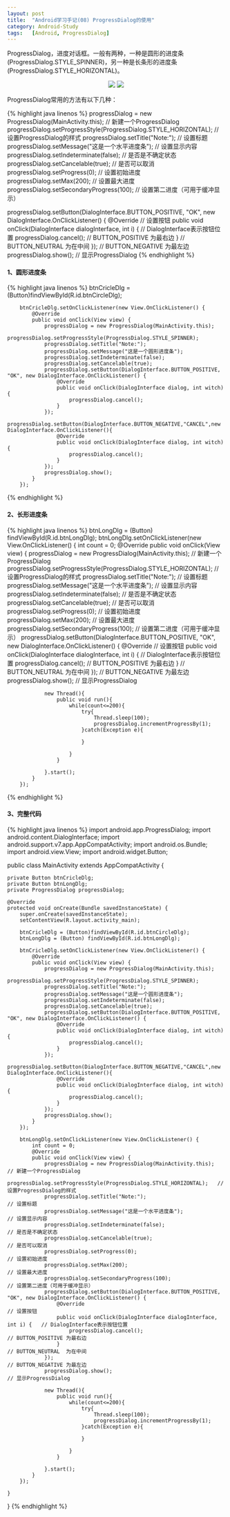 ```yaml
---
layout: post
title:  "Android学习手记(08) ProgressDialog的使用"
category: Android-Study
tags:   [Android, ProgressDialog]
---
```


ProgressDialog，进度对话框。一般有两种，一种是圆形的进度条(ProgressDialog.STYLE_SPINNER)，另一种是长条形的进度条(ProgressDialog.STYLE_HORIZONTAL)。

<div style="text-align: center">
<img src="{{ site.url }}/images/posts/201604/2016042406.png"/> 
<img src="{{ site.url }}/images/posts/201604/2016042407.png"/>
</div>
 
ProgressDialog常用的方法有以下几种：

{% highlight java linenos %}
progressDialog = new ProgressDialog(MainActivity.this);             // 新建一个ProgressDialog
progressDialog.setProgressStyle(ProgressDialog.STYLE_HORIZONTAL);   // 设置ProgressDialog的样式
progressDialog.setTitle("Note:");                                   // 设置标题
progressDialog.setMessage("这是一个水平进度条");                     // 设置显示内容
progressDialog.setIndeterminate(false);                             // 是否是不确定状态
progressDialog.setCancelable(true);                                 // 是否可以取消
progressDialog.setProgress(0);                                      // 设置初始进度
progressDialog.setMax(200);                                         // 设置最大进度
progressDialog.setSecondaryProgress(100);                           // 设置第二进度（可用于缓冲显示）

progressDialog.setButton(DialogInterface.BUTTON_POSITIVE, "OK", new DialogInterface.OnClickListener() {
     @Override                                                      // 设置按钮
     public void onClick(DialogInterface dialogInterface, int i) {  // DialogInterface表示按钮位置
         progressDialog.cancel();                                   // BUTTON_POSITIVE 为最右边
     }                                                              // BUTTON_NEUTRAL  为在中间
});                                                                 // BUTTON_NEGATIVE 为最左边
progressDialog.show();                                              // 显示ProgressDialog
{% endhighlight %}

#### **1、圆形进度条**

{% highlight java linenos %}
        btnCricleDlg = (Button)findViewById(R.id.btnCircleDlg);

        btnCricleDlg.setOnClickListener(new View.OnClickListener() {
            @Override
            public void onClick(View view) {
                progressDialog = new ProgressDialog(MainActivity.this);
                progressDialog.setProgressStyle(ProgressDialog.STYLE_SPINNER);
                progressDialog.setTitle("Note:");
                progressDialog.setMessage("这是一个圆形进度条");
                progressDialog.setIndeterminate(false);
                progressDialog.setCancelable(true);
                progressDialog.setButton(DialogInterface.BUTTON_POSITIVE, "OK", new DialogInterface.OnClickListener() {
                    @Override
                    public void onClick(DialogInterface dialog, int witch) {
                        progressDialog.cancel();
                    }
                });
                progressDialog.setButton(DialogInterface.BUTTON_NEGATIVE,"CANCEL",new DialogInterface.OnClickListener(){
                    @Override
                    public void onClick(DialogInterface dialog, int witch){
                        progressDialog.cancel();
                    }
                });
                progressDialog.show();
            }
        });
{% endhighlight %}

#### **2、长形进度条**

{% highlight java linenos %}
        btnLongDlg = (Button) findViewById(R.id.btnLongDlg);
        btnLongDlg.setOnClickListener(new View.OnClickListener() {
            int count = 0;
            @Override
            public void onClick(View view) {
                progressDialog = new ProgressDialog(MainActivity.this);             // 新建一个ProgressDialog
                progressDialog.setProgressStyle(ProgressDialog.STYLE_HORIZONTAL);   // 设置ProgressDialog的样式
                progressDialog.setTitle("Note:");                                   // 设置标题
                progressDialog.setMessage("这是一个水平进度条");                     // 设置显示内容
                progressDialog.setIndeterminate(false);                             // 是否是不确定状态
                progressDialog.setCancelable(true);                                 // 是否可以取消
                progressDialog.setProgress(0);                                      // 设置初始进度
                progressDialog.setMax(200);                                         // 设置最大进度
                progressDialog.setSecondaryProgress(100);                           // 设置第二进度（可用于缓冲显示）
                progressDialog.setButton(DialogInterface.BUTTON_POSITIVE, "OK", new DialogInterface.OnClickListener() {
                    @Override                                                       // 设置按钮
                    public void onClick(DialogInterface dialogInterface, int i) {   // DialogInterface表示按钮位置
                        progressDialog.cancel();                                    // BUTTON_POSITIVE 为最右边
                    }                                                               // BUTTON_NEUTRAL  为在中间
                });                                                                 // BUTTON_NEGATIVE 为最左边
                progressDialog.show();                                              // 显示ProgressDialog

                new Thread(){
                    public void run(){
                        while(count<=200){
                            try{
                                Thread.sleep(100);
                                progressDialog.incrementProgressBy(1);
                            }catch(Exception e){

                            }

                        }
                    }

                }.start();
            }
        });
{% endhighlight %}

#### **3、完整代码**

{% highlight java linenos %}
import android.app.ProgressDialog;
import android.content.DialogInterface;
import android.support.v7.app.AppCompatActivity;
import android.os.Bundle;
import android.view.View;
import android.widget.Button;


public class MainActivity extends AppCompatActivity {

    private Button btnCricleDlg;
    private Button btnLongDlg;
    private ProgressDialog progressDialog;

    @Override
    protected void onCreate(Bundle savedInstanceState) {
        super.onCreate(savedInstanceState);
        setContentView(R.layout.activity_main);

        btnCricleDlg = (Button)findViewById(R.id.btnCircleDlg);
        btnLongDlg = (Button) findViewById(R.id.btnLongDlg);

        btnCricleDlg.setOnClickListener(new View.OnClickListener() {
            @Override
            public void onClick(View view) {
                progressDialog = new ProgressDialog(MainActivity.this);
                progressDialog.setProgressStyle(ProgressDialog.STYLE_SPINNER);
                progressDialog.setTitle("Note:");
                progressDialog.setMessage("这是一个圆形进度条");
                progressDialog.setIndeterminate(false);
                progressDialog.setCancelable(true);
                progressDialog.setButton(DialogInterface.BUTTON_POSITIVE, "OK", new DialogInterface.OnClickListener() {
                    @Override
                    public void onClick(DialogInterface dialog, int witch) {
                        progressDialog.cancel();
                    }
                });
                progressDialog.setButton(DialogInterface.BUTTON_NEGATIVE,"CANCEL",new DialogInterface.OnClickListener(){
                    @Override
                    public void onClick(DialogInterface dialog, int witch){
                        progressDialog.cancel();
                    }
                });
                progressDialog.show();
            }
        });

        btnLongDlg.setOnClickListener(new View.OnClickListener() {
            int count = 0;
            @Override
            public void onClick(View view) {
                progressDialog = new ProgressDialog(MainActivity.this);             // 新建一个ProgressDialog
                progressDialog.setProgressStyle(ProgressDialog.STYLE_HORIZONTAL);   // 设置ProgressDialog的样式
                progressDialog.setTitle("Note:");                                   // 设置标题
                progressDialog.setMessage("这是一个水平进度条");                     // 设置显示内容
                progressDialog.setIndeterminate(false);                             // 是否是不确定状态
                progressDialog.setCancelable(true);                                 // 是否可以取消
                progressDialog.setProgress(0);                                      // 设置初始进度
                progressDialog.setMax(200);                                         // 设置最大进度
                progressDialog.setSecondaryProgress(100);                           // 设置第二进度（可用于缓冲显示）
                progressDialog.setButton(DialogInterface.BUTTON_POSITIVE, "OK", new DialogInterface.OnClickListener() {
                    @Override                                                       // 设置按钮
                    public void onClick(DialogInterface dialogInterface, int i) {   // DialogInterface表示按钮位置
                        progressDialog.cancel();                                    // BUTTON_POSITIVE 为最右边
                    }                                                               // BUTTON_NEUTRAL  为在中间
                });                                                                 // BUTTON_NEGATIVE 为最左边
                progressDialog.show();                                              // 显示ProgressDialog

                new Thread(){
                    public void run(){
                        while(count<=200){
                            try{
                                Thread.sleep(100);
                                progressDialog.incrementProgressBy(1);
                            }catch(Exception e){

                            }

                        }
                    }

                }.start();
            }
        });

    }
}
{% endhighlight %}

